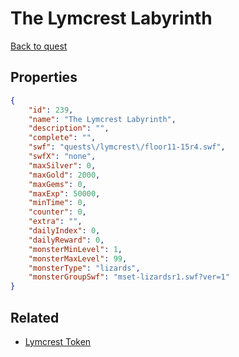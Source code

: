 # The Lymcrest Labyrinth



[Back to quest](../quests.md)

## Properties

```json
{
    "id": 239,
    "name": "The Lymcrest Labyrinth",
    "description": "",
    "complete": "",
    "swf": "quests\/lymcrest\/floor11-15r4.swf",
    "swfX": "none",
    "maxSilver": 0,
    "maxGold": 2000,
    "maxGems": 0,
    "maxExp": 50000,
    "minTime": 0,
    "counter": 0,
    "extra": "",
    "dailyIndex": 0,
    "dailyReward": 0,
    "monsterMinLevel": 1,
    "monsterMaxLevel": 99,
    "monsterType": "lizards",
    "monsterGroupSwf": "mset-lizardsr1.swf?ver=1"
}
```

## Related

- [Lymcrest Token](../items/17782-lymcrest-token.md)

